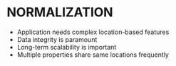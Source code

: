 # NORMALIZATION 
- Application needs complex location-based features
- Data integrity is paramount
- Long-term scalability is important
- Multiple properties share same locations frequently